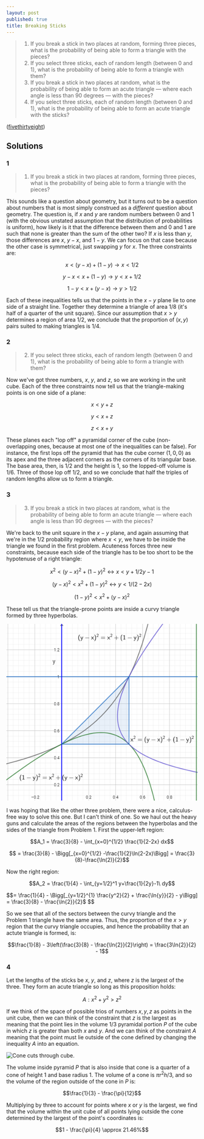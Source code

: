 ```yaml
---
layout: post
published: true
title: Breaking Sticks
---
```


>1. If you break a stick in two places at random, forming three pieces, what is the probability of being able to form a triangle with the pieces?
>2. If you select three sticks, each of random length (between 0 and 1), what is the probability of being able to form a triangle with them?
>3. If you break a stick in two places at random, what is the probability of being able to form an acute triangle — where each angle is less than 90 degrees — with the pieces?
>4. If you select three sticks, each of random length (between 0 and 1), what is the probability of being able to form an acute triangle with the sticks?

<!--more-->

([fivethirtyeight](https://fivethirtyeight.com/features/will-you-be-a-ghostbuster-or-a-world-destroyer/))

## Solutions

### 1

>1. If you break a stick in two places at random, forming three pieces, what is the probability of being able to form a triangle with the pieces?

This sounds like a question about geometry, but it turns out to be a question about numbers that is most simply construed as a _different_ question about geometry. The question is, if $x$ and $y$ are random numbers between $0$ and $1$ (with the obvious unstated assumption that the distribution of probabilities is uniform), how likely is it that the difference between them and $0$ and $1$ are such that none is greater than the sum of the other two? If $x$ is less than $y$, those differences are $x$, $y-x$, and $1-y$. We can focus on that case because the other case is symmetrical, just swapping $y$ for $x$. The three constraints are:

$$ x < (y-x) + (1-y) \rightarrow x < 1/2$$

$$ y-x < x + (1-y) \rightarrow y < x+1/2$$

$$ 1-y < x+ (y-x) \rightarrow y > 1/2$$

Each of these inequalities tells us that the points in the $x-y$ plane lie to one side of a straight line. Together they determine a triangle of area $1/8$ (it's half of a quarter of the unit square). Since our assumption that $x>y$ determines a region of area $1/2$, we conclude that the proportion of $(x,y)$ pairs suited to making triangles is $1/4$.

### 2

>2. If you select three sticks, each of random length (between 0 and 1), what is the probability of being able to form a triangle with them?

Now we've got three numbers, $x$, $y$, and $z$, so we are working in the unit cube. Each of the three constraints now tell us that the triangle-making points is on one side of a plane:

$$ x < y+z$$

$$ y < x+z$$

$$ z < x+ y$$

These planes each "lop off" a pyramidal corner of the cube (non-overlapping ones, because at most one of the inequalities can be false). For instance, the first lops off the pyramid that has the cube corner $(1,0,0)$ as its apex and the three adjacent corners as the corners of its triangular base. The base area, then, is $1/2$ and the height is $1$, so the lopped-off volume is $1/6$. Three of those lop off $1/2$, and so we conclude that half the triples of random lengths allow us to form a triangle.

### 3

>3. If you break a stick in two places at random, what is the probability of being able to form an acute triangle — where each angle is less than 90 degrees — with the pieces?

We're back to the unit square in the $x-y$ plane, and again assuming that we're in the $1/2$ probability region where $x<y$, we have to be inside the triangle we found in the first problem. Acuteness forces three new constraints, because each side of the triangle has to be too short to be the hypotenuse of a right triangle:

$$x^2 < (y-x)^2 + (1-y)^2 \leftrightarrow x < y + 1/2y -1$$

$$(y-x)^2 < x^2 + (1-y)^2 \leftrightarrow y < 1/(2-2x) $$

$$(1-y)^2 < x^2 + (y-x)^2$$

These tell us that the triangle-prone points are inside a curvy triangle formed by three hyperbolas.

![Curvy triangle.](/img/BrokenSticks3.png)

I was hoping that like the other three problem, there were a nice, calculus-free way to solve this one. But I can't think of one. So we haul out the heavy guns and calculate the areas of the regions between the hyperbolas and the sides of the triangle from Problem 1. First the upper-left region:

$$A_1 = \frac{3}{8} - \int_{x=0}^{1/2} \frac{1}{2-2x} dx$$

$$ = \frac{3}{8} - \Bigg[_{x=0}^{1/2} -\frac{1}{2}\ln(2-2x)\Bigg]
= \frac{3}{8}-\frac{\ln(2)}{2}$$

Now the right region:

$$A_2 = \frac{1}{4} - \int_{y=1/2}^1 y+\frac{1}{2y}-1\ dy$$

$$= \frac{1}{4} - \Bigg[_{y=1/2}^{1} \frac{y^2}{2} + \frac{\ln{y}}{2} - y\Bigg]
= \frac{3}{8} -  \frac{\ln{2}}{2}$
$$

So we see that all of the sectors between the curvy triangle and the Problem 1 triangle have the same area. Thus, the proportion of the $x>y$ region that the curvy triangle occupies, and hence the probability that an actute triangle is formed, is:

$$\frac{1}{8} - 3\left(\frac{3}{8} -  \frac{\ln{2}}{2}\right) = \frac{3\ln{2}}{2} - 1$$

### 4

Let the lengths of the sticks be $x$, $y$, and $z$, where $z$ is the largest of the three. They form an acute triangle so long as this proposition holds:

$$A: x^2 + y^2 > z^2$$

If we think of the space of possible trios of numbers $x, y, z$ as points in the unit cube, then we can think of the constraint that $z$ is the largest as meaning that the point lies in the volume $1/3$ pyramidal portion $P$ of the cube in which $z$ is greater than both $x$ and $y$. And we can think of the constraint $A$ meaning that the point must lie outside of the cone defined by changing the inequality $A$ into an equation. 

![Cone cuts through cube.](\img\BrokenSticks4.gif)

The volume inside pyramid $P$ that is also inside that cone is a quarter of a cone of height $1$ and base radius $1$. The volume of a cone is $\pi r^2 h/3$, and so the volume of the region outside of the cone in $P$ is:

$$\frac{1}{3} - \frac{\pi}{12}$$

Multiplying by three to account for points where $x$ or $y$ is the largest, we find that the volume within the unit cube of all points lying outside the cone determined by the largest of the point's coordinates is:

$$1 - \frac{\pi}{4} \approx 21.46%$$

<br>

